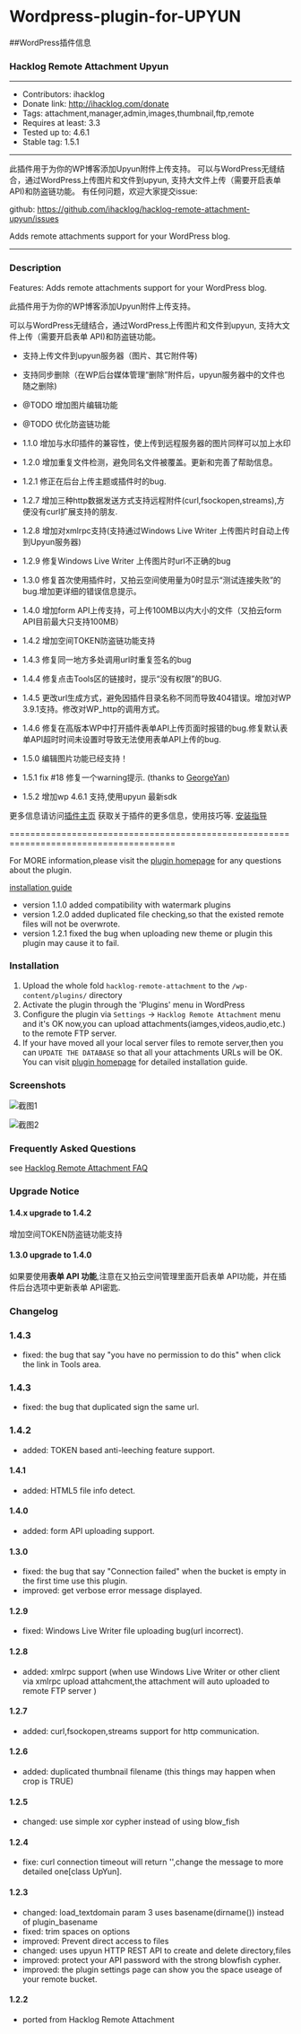# Wordpress-plugin-for-UPYUN

##WordPress插件信息

### Hacklog Remote Attachment Upyun

------------------------------------------------------------

* Contributors: ihacklog
* Donate link: http://ihacklog.com/donate
* Tags: attachment,manager,admin,images,thumbnail,ftp,remote
* Requires at least: 3.3
* Tested up to: 4.6.1
* Stable tag: 1.5.1

------------------------------------------------------------
此插件用于为你的WP博客添加Upyun附件上传支持。
可以与WordPress无缝结合，通过WordPress上传图片和文件到upyun, 支持大文件上传（需要开启表单 API)和防盗链功能。
有任何问题，欢迎大家提交issue:

github:
https://github.com/ihacklog/hacklog-remote-attachment-upyun/issues

Adds remote attachments support for your WordPress blog.

------------------------------------------------------------

### Description
Features: Adds remote attachments support for your WordPress blog.

此插件用于为你的WP博客添加Upyun附件上传支持。

可以与WordPress无缝结合，通过WordPress上传图片和文件到upyun, 支持大文件上传（需要开启表单 API)和防盗链功能。

* 支持上传文件到upyun服务器（图片、其它附件等)
* 支持同步删除（在WP后台媒体管理“删除”附件后，upyun服务器中的文件也随之删除)
* @TODO 增加图片编辑功能
* @TODO 优化防盗链功能

* 1.1.0 增加与水印插件的兼容性，使上传到远程服务器的图片同样可以加上水印
* 1.2.0 增加重复文件检测，避免同名文件被覆盖。更新和完善了帮助信息。
* 1.2.1 修正在后台上传主题或插件时的bug.
* 1.2.7 增加三种http数据发送方式支持远程附件(curl,fsockopen,streams),方便没有curl扩展支持的朋友.
* 1.2.8 增加对xmlrpc支持(支持通过Windows Live Writer 上传图片时自动上传到Upyun服务器)
* 1.2.9 修复Windows Live Writer 上传图片时url不正确的bug
* 1.3.0 修复首次使用插件时，又拍云空间使用量为0时显示“测试连接失败”的bug.增加更详细的错误信息提示。
* 1.4.0 增加form API上传支持，可上传100MB以内大小的文件（又拍云form API目前最大只支持100MB）
* 1.4.2 增加空间TOKEN防盗链功能支持
* 1.4.3 修复同一地方多处调用url时重复签名的bug
* 1.4.4 修复点击Tools区的链接时，提示“没有权限”的BUG.
* 1.4.5 更改url生成方式，避免因插件目录名称不同而导致404错误。增加对WP 3.9.1支持。修改对WP_http的调用方式。
* 1.4.6 修复在高版本WP中打开插件表单API上传页面时报错的bug.修复默认表单API超时时间未设置时导致无法使用表单API上传的bug.
* 1.5.0 编辑图片功能已经支持！
* 1.5.1 fix #18 修复一个warning提示. (thanks to [GeorgeYan](https://github.com/ihacklog/hacklog-remote-attachment-upyun/issues/18))
* 1.5.2 增加wp 4.6.1 支持,使用upyun 最新sdk

更多信息请访问[插件主页](http://ihacklog.com/?p=5001 "plugin homepage") 获取关于插件的更多信息，使用技巧等.
[安装指导](http://ihacklog.com/?p=4993 "安装指导")

======================================================================================

For MORE information,please visit the [plugin homepage](http://ihacklog.com/?p=5204 "plugin homepage") for any questions about the plugin.

[installation guide](http://ihacklog.com/?p=4993 "installation guide")

* version 1.1.0 added compatibility with watermark plugins
* version 1.2.0 added duplicated file checking,so that the existed remote files will not be overwrote.
* version 1.2.1 fixed the bug when uploading new theme or plugin this plugin may cause it to fail.

### Installation

1. Upload the whole fold `hacklog-remote-attachment` to the `/wp-content/plugins/` directory
2. Activate the plugin through the 'Plugins' menu in WordPress
3. Configure the plugin via `Settings` -> `Hacklog Remote Attachment` menu and it's OK now,you can upload attachments(iamges,videos,audio,etc.) to the remote FTP server.
4. If your have moved all your local server files to remote server,then you can `UPDATE THE DATABASE` so that all your attachments URLs will be OK.
You can visit [plugin homepage](http://ihacklog.com/?p=5001 "plugin homepage") for detailed installation guide.

### Screenshots


![截图1](/ihacklog/Wordpress-plugin-for-UPYUN/raw/master/screenshot-1.png "截图1")



![截图2](/ihacklog/Wordpress-plugin-for-UPYUN/raw/master/screenshot-2.png "截图2")



### Frequently Asked Questions
see
[Hacklog Remote Attachment FAQ](http://ihacklog.com/?p=5001 "Hacklog Remote Attachment FAQ")


### Upgrade Notice
#### 1.4.x upgrade to 1.4.2
增加空间TOKEN防盗链功能支持

#### 1.3.0 upgrade to 1.4.0
如果要使用**表单 API 功能**,注意在又拍云空间管理里面开启表单 API功能，并在插件后台选项中更新表单 API密匙.


### Changelog

### 1.4.3
* fixed: the bug that say "you have no permission to do this" when click the
  link in Tools area.

### 1.4.3
* fixed: the bug that duplicated sign the same url.

### 1.4.2
* added: TOKEN based anti-leeching feature support.

#### 1.4.1
* added: HTML5 file info detect.

#### 1.4.0
* added: form API uploading support.

#### 1.3.0
* fixed: the bug that say "Connection failed" when the bucket is empty in the first time use this plugin.
* improved: get verbose error message displayed.

#### 1.2.9
* fixed: Windows Live Writer file uploading bug(url incorrect).

#### 1.2.8
* added: xmlrpc support (when use Windows Live Writer or other client via xmlrpc upload attahcment,the attachment will auto uploaded to remote FTP server )

#### 1.2.7
* added: curl,fsockopen,streams support for http communication.

#### 1.2.6
* added: duplicated thumbnail filename (this things may happen when crop is TRUE)

#### 1.2.5
* changed: use simple xor cypher instead of using blow_fish

#### 1.2.4
* fixe: curl connection timeout will return '',change the message to more detailed one[class UpYun].

#### 1.2.3
* changed: load_textdomain param 3 uses basename(dirname()) instead of plugin_basename
* fixed: trim spaces on options
* improved: Prevent direct access to files
* changed: uses upyun HTTP REST API to create and delete directory,files
* improved: protect your API password with the strong blowfish cypher.
* improved: the plugin settings page can show you the space useage of your remote bucket.

#### 1.2.2
* ported from Hacklog Remote Attachment
